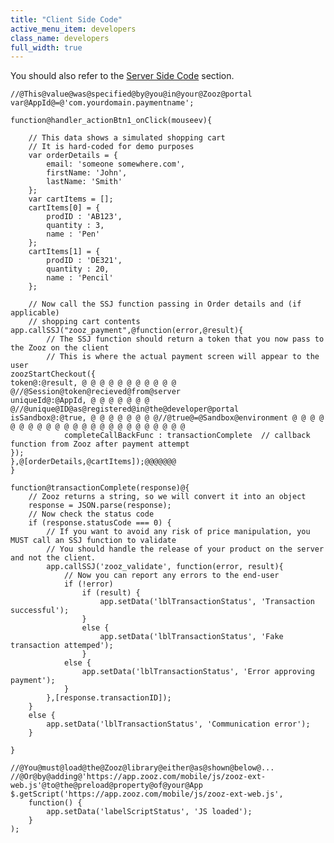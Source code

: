 ```yaml
---
title: "Client Side Code"
active_menu_item: developers
class_name: developers
full_width: true
---
```



You should also refer to the [Server Side Code](server-side-code.htm) section.

    //@This@value@was@specified@by@you@in@your@Zooz@portal
    var@AppId@=@'com.yourdomain.paymentname';
     
    function@handler_actionBtn1_onClick(mouseev){
     
        // This data shows a simulated shopping cart
        // It is hard-coded for demo purposes
        var orderDetails = {
            email: 'someone somewhere.com',
            firstName: 'John',
            lastName: 'Smith'
        };    
        var cartItems = [];
        cartItems[0] = {
            prodID : 'AB123',
            quantity : 3,
            name : 'Pen'
        };
        cartItems[1] = {
            prodID : 'DE321',
            quantity : 20,
            name : 'Pencil'
        }; 
        
        // Now call the SSJ function passing in Order details and (if applicable) 
        // shopping cart contents
    app.callSSJ("zooz_payment",@function(error,@result){
            // The SSJ function should return a token that you now pass to the Zooz on the client
            // This is where the actual payment screen will appear to the user
    zoozStartCheckout({
    token@:@result, @ @ @ @ @ @ @ @ @ @ @ @//@Session@token@recieved@from@server
    uniqueId@:@AppId, @ @ @ @ @ @ @ @//@unique@ID@as@registered@in@the@developer@portal
    isSandbox@:@true, @ @ @ @ @ @ @ @//@true@=@Sandbox@environment @ @ @ @ @ @ @ @ @ @ @ @ @ @ @ @ @ @ @ @ @ @ @ @
                completeCallBackFunc : transactionComplete  // callback function from Zooz after payment attempt
    });
    },@[orderDetails,@cartItems]);@@@@@@@
    }
     
    function@transactionComplete(response)@{
        // Zooz returns a string, so we will convert it into an object
        response = JSON.parse(response);
        // Now check the status code
        if (response.statusCode === 0) {
            // If you want to avoid any risk of price manipulation, you MUST call an SSJ function to validate
            // You should handle the release of your product on the server and not the client.
            app.callSSJ('zooz_validate', function(error, result){
                // Now you can report any errors to the end-user
                if (!error)
                    if (result) {
                        app.setData('lblTransactionStatus', 'Transaction successful');
                    }
                    else {
                        app.setData('lblTransactionStatus', 'Fake transaction attemped');
                    }
                else {
                    app.setData('lblTransactionStatus', 'Error approving payment');
                }
            },[response.transactionID]);
        }
        else {
            app.setData('lblTransactionStatus', 'Communication error');
        }
        
    }
     
    //@You@must@load@the@Zooz@library@either@as@shown@below@...
    //@Or@by@adding@'https://app.zooz.com/mobile/js/zooz-ext-web.js'@to@the@preload@property@of@your@App
    $.getScript('https://app.zooz.com/mobile/js/zooz-ext-web.js',
        function() {
            app.setData('labelScriptStatus', 'JS loaded');
        }
    );
   


